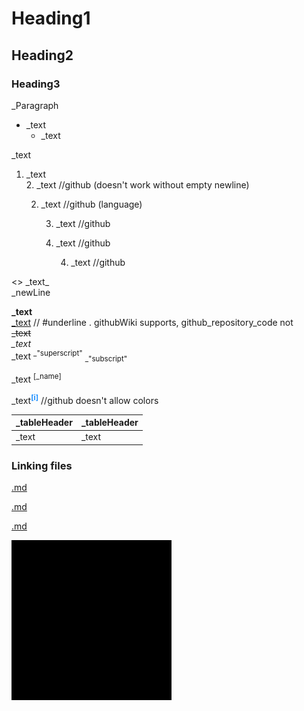 # Heading1

## Heading2

### Heading3

_Paragraph

* _text
	* _text

_text
1. _text  
	2. _text		//github (doesn't work without empty newline)

	2. _text		//github (language)

		3. _text		//github
		3. _text		//github

			4. _text		//github

\<\> \_text\_  
_newLine

**_text**  
<u>_text</u>		// #underline . githubWiki supports, github_repository_code not  
~~_text~~  
*_text*  
\_text <sup>\_"superscript"</sup> <sub>\_"subscript"</sub>  

_text <sup><span
	 title="_text">[_name]</span></sup>

_text<sup
	 title="_text" style="color:dodgerBlue;"><b>[i]</b></sup>		//github doesn't allow colors

<!--_textOfTheComment>>-->
[comment]: _wordOfTheComment

|_tableHeader   |_tableHeader   |
|---            |---            |
|_text          |_text          |

### Linking files

[.md](../../assets/github_b/add.md)

[.md](..\\..\\assets\\github_b\\add.md)

[.md](..//..//assets//github_b//add.md)

![pi](../../assets/github_b/co_dw_256x256.png)
